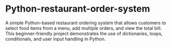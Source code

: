 # Python-restaurant-order-system
A simple Python-based restaurant ordering system that allows customers to select food items from a menu, add multiple orders, and view the total bill. This beginner-friendly project demonstrates the use of dictionaries, loops, conditionals, and user input handling in Python.
